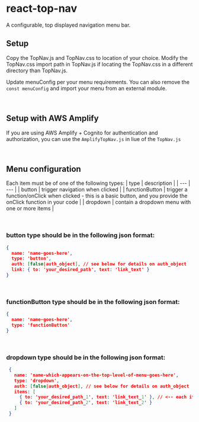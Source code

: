 # react-top-nav
A configurable, top displayed navigation menu bar.


## Setup
Copy the TopNav.js and TopNav.css to location of your choice.  Modify the TopNav.css import path in TopNav.js if locating the TopNav.css in a different directory than TopNav.js.

Update menuConfig per your menu requirements.  You can also remove the `const menuConfig` and import your menu from an external module.

<br/>

## Setup with AWS Amplify
If you are using AWS Amplify + Cognito for authentication and authorization, you can use the `AmplifyTopNav.js` in liue of the `TopNav.js`

<br/>

## Menu configuration
 Each item must be of one of the following types:
   | type | description |
   | --- | --- |
   | button | trigger navigation when clicked |
   | functionButton | trigger a function/onClick when clicked - this is a basic button, and you provide the onClick function in your code |
   | dropdown | contain a dropdown menu with one or more items |

   <br/>
 
 ### button type should be in the following json format:
  ```json
  {
    name: 'name-goes-here',
    type: 'button',
    auth: [false|auth_object], // see below for details on auth_object
    link: { to: 'your_desired_path', text: 'link_text' }
  }
  ```

   <br/>
 
 ### functionButton type should be in the following json format:
  ```json
  {
    name: 'name-goes-here',
    type: 'functionButton'
  }
  ```

   <br/>
 
 ### dropdown type should be in the following json format:
 ```json
  {
    name: 'name-which-appears-on-the-top-level-of-menu-goes-here',
    type: 'dropdown',
    auth: [false|auth_object], // see below for details on auth_object
    items: [
      { to: 'your_desired_path_1', text: 'link_text_1' }, // <-- each item represents a reach-router link
      { to: 'your_desired_path_2', text: 'link_text_2' }
    ]
  }
  ```
 